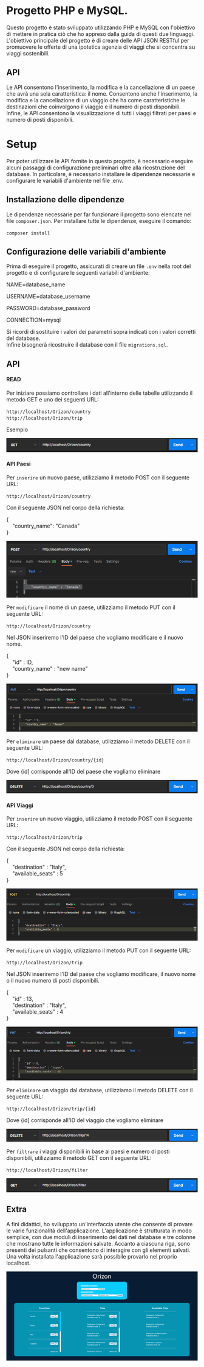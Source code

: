 
#  Progetto PHP e MySQL.


Questo progetto è stato sviluppato utilizzando PHP e MySQL con l'obiettivo di mettere in pratica ciò che ho appreso dalla guida di questi due linguaggi. L'obiettivo principale del progetto è di creare delle API JSON RESTful per promuovere le offerte di una ipotetica agenzia di viaggi che si concentra su viaggi sostenibili.




## API

Le API consentono l'inserimento, la modifica e la cancellazione di un paese che avrà una sola caratteristica: il nome. Consentono anche l'inserimento, la modifica e la cancellazione di un viaggio che ha come caratteristiche le destinazioni che coinvolgono il viaggio e il numero di posti disponibili. Infine, le API consentono la visualizzazione di tutti i viaggi filtrati per paesi e numero di posti disponibili.



# Setup

Per poter utilizzare le API fornite in questo progetto, è necessario eseguire alcuni passaggi di configurazione preliminari oltre alla ricostruzione del database. In particolare, è necessario installare le dipendenze necessarie e configurare le variabili d'ambiente nel file .env.

## Installazione delle dipendenze

Le dipendenze necessarie per far funzionare il progetto sono elencate nel file `composer.json`. Per installare tutte le dipendenze, eseguire il comando:

`composer install`


## Configurazione delle variabili d'ambiente

Prima di eseguire il progetto, assicurati di creare un file `.env` nella root del progetto e di configurare le seguenti variabili d'ambiente:

NAME=database_name

USERNAME=database_username

PASSWORD=database_password

CONNECTION=mysql

Si ricordi di sostituire i valori dei parametri sopra indicati con i valori corretti del database.    
Infine bisognerà ricostruire il database con il file `migrations.sql`.

## API

#### READ

Per iniziare possiamo controllare i dati all'interno delle tabelle utilizzando il metodo GET e uno dei seguenti URL:

`http://localhost/Orizon/country`  
`http://localhost/Orizon/trip`


Esempio

![Get country](Orizon/assets/img/getcountry.png)

#### API Paesi

Per `inserire` un nuovo paese, utilizziamo il metodo POST con il seguente URL:

`http://localhost/Orizon/country` 

Con il seguente JSON nel corpo della richiesta:

{  
&nbsp;&nbsp;&nbsp;&nbsp;"country_name": "Canada"  
}


![Post country](Orizon/assets/img/postcountry.png)

Per `modificare` il nome di un paese, utilizziamo il metodo PUT con il seguente URL:

`http://localhost/Orizon/country` 

Nel JSON inseriremo l'ID del paese che vogliamo modificare e il nuovo nome.

{  
&nbsp;&nbsp;&nbsp;&nbsp;"id" : ID,  
&nbsp;&nbsp;&nbsp;&nbsp;"country_name" : "new name"  
}

![Put country](Orizon/assets/img/putcountry.png)


Per `eliminare` un paese dal database, utilizziamo il metodo DELETE con il seguente URL:

`http://localhost/Orizon/country/{id}` 

Dove {id] corrisponde all'ID del paese che vogliamo eliminare

![Delete country](Orizon/assets/img/deletecountry.png)


#### API Viaggi

Per `inserire` un nuovo viaggio, utilizziamo il metodo POST con il seguente URL:

`http://localhost/Orizon/trip` 

Con il seguente JSON nel corpo della richiesta:

{  
&nbsp;&nbsp;&nbsp;&nbsp;"destination" : "Italy",  
&nbsp;&nbsp;&nbsp;&nbsp;"available_seats" : 5  
}

![Post trip](Orizon/assets/img/posttrip.png)


Per `modificare` un viaggio, utilizziamo il metodo PUT con il seguente URL:

`http://localhost/Orizon/trip` 

Nel JSON inseriremo l'ID del paese che vogliamo modificare, il nuovo nome o il nuovo numero di posti disponibili.

{  
&nbsp;&nbsp;&nbsp;&nbsp;"id" : 13,  
&nbsp;&nbsp;&nbsp;&nbsp;"destination" : "Italy",  
&nbsp;&nbsp;&nbsp;&nbsp;"available_seats" : 4  
}

![Put trip](Orizon/assets/img/puttrip.png)


Per `eliminare` un viaggio dal database, utilizziamo il metodo DELETE con il seguente URL:

`http://localhost/Orizon/trip/{id}` 

Dove {id] corrisponde all'ID del viaggio che vogliamo eliminare

![Delete country](Orizon/assets/img/deletetrip.png)

Per `filtrare` i viaggi disponibili in base ai paesi e numero di posti disponibili, utilizziamo il metodo GET con il seguente URL:

`http://localhost/Orizon/filter`

![Filter trip](Orizon/assets/img/filter.png)

## Extra

A fini didattici, ho sviluppato un'interfaccia utente che consente di provare le varie funzionalità dell'applicazione. L'applicazione è strutturata in modo semplice, con due moduli di inserimento dei dati nel database e tre colonne che mostrano tutte le informazioni salvate. Accanto a ciascuna riga, sono presenti dei pulsanti che consentono di interagire con gli elementi salvati. Una volta installata l'applicazione sarà possibile provarlo nel proprio localhost.

![Filter trip](Orizon/assets/img/app.png)